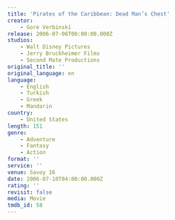 ```yaml
---
title: 'Pirates of the Caribbean: Dead Man’s Chest'
creator:
    - Gore Verbinski
release: 2006-07-06T00:00:00.000Z
studios:
    - Walt Disney Pictures
    - Jerry Bruckheimer Films
    - Second Mate Productions
original_title: ''
original_language: en
language:
    - English
    - Turkish
    - Greek
    - Mandarin
country:
    - United States
length: 151
genre:
    - Adventure
    - Fantasy
    - Action
format: ''
service: ''
venue: Savoy 16
date: 2006-07-10T04:00:00.000Z
rating: ''
revisit: false
media: Movie
tmdb_id: 58
---
```




